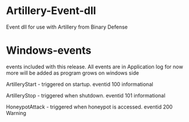 # Artillery-Event-dll
Event dll for use with Artillery from Binary Defense

# Windows-events
events included with this release. All events are in Application log for now
more will be added as program grows on windows side

ArtilleryStart - triggered on startup. eventid 100 informational

ArtilleryStop - triggered when shutdown. eventid 101 informational

HoneypotAttack - triggered when honeypot is accessed. eventid 200 Warning
